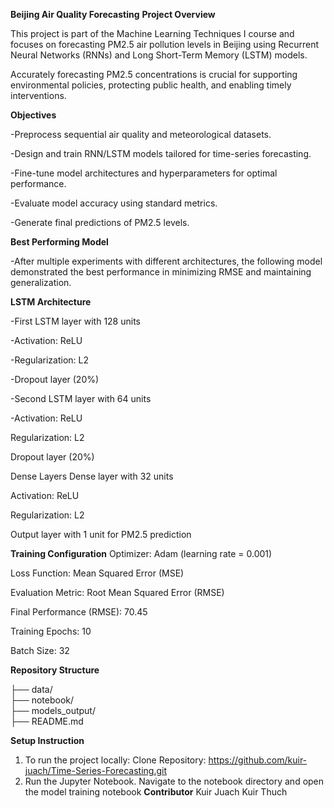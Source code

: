 **Beijing Air Quality Forecasting**
**Project Overview**

This project is part of the Machine Learning Techniques I course and focuses on forecasting PM2.5 air pollution levels in Beijing using Recurrent Neural Networks (RNNs) and Long Short-Term Memory (LSTM) models.

Accurately forecasting PM2.5 concentrations is crucial for supporting environmental policies, protecting public health, and enabling timely interventions.

**Objectives**


-Preprocess sequential air quality and meteorological datasets.

-Design and train RNN/LSTM models tailored for time-series forecasting.

-Fine-tune model architectures and hyperparameters for optimal performance.

-Evaluate model accuracy using standard metrics.

-Generate final predictions of PM2.5 levels.

**Best Performing Model**

-After multiple experiments with different architectures, the following model demonstrated the best performance in minimizing RMSE and maintaining generalization.

**LSTM Architecture**

-First LSTM layer with 128 units

-Activation: ReLU

-Regularization: L2

-Dropout layer (20%)

-Second LSTM layer with 64 units

-Activation: ReLU

Regularization: L2

Dropout layer (20%)

Dense Layers
Dense layer with 32 units

Activation: ReLU

Regularization: L2

Output layer with 1 unit for PM2.5 prediction

**Training Configuration**
Optimizer: Adam (learning rate = 0.001)

Loss Function: Mean Squared Error (MSE)

Evaluation Metric: Root Mean Squared Error (RMSE)

Final Performance (RMSE): 70.45

Training Epochs: 10

Batch Size: 32

**Repository Structure**

├── data/              
├── notebook/          
├── models_output/    
├── README.md        

**Setup Instruction**
1. To run the project locally:
Clone Repository: https://github.com/kuir-juach/Time-Series-Forecasting.git
2. Run the Jupyter Notebook. 
Navigate to the notebook directory and open the model training notebook
**Contributor**
Kuir Juach Kuir Thuch



